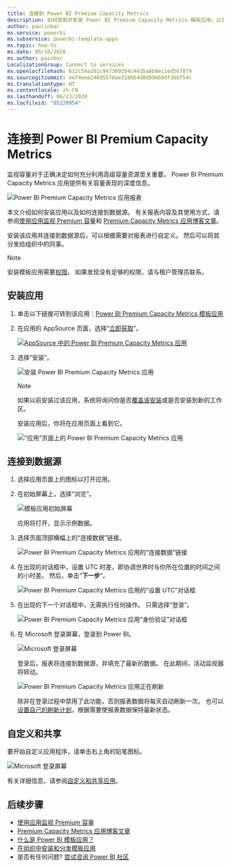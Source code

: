 ```yaml
---
title: 连接到 Power BI Premium Capacity Metrics
description: 如何获取并安装 Power BI Premium Capacity Metrics 模板应用，以及如何连接到数据
author: paulinbar
ms.service: powerbi
ms.subservice: powerbi-template-apps
ms.topic: how-to
ms.date: 05/18/2020
ms.author: painbar
LocalizationGroup: Connect to services
ms.openlocfilehash: 612c54a201c947309394c442ba8b8ec1ed567879
ms.sourcegitcommit: eef4eee24695570ae3186b4d8d99660df16bf54c
ms.translationtype: HT
ms.contentlocale: zh-CN
ms.lasthandoff: 06/23/2020
ms.locfileid: "85229954"
---
```

# <a name="connect-to-power-bi-premium-capacity-metrics"></a>连接到 Power BI Premium Capacity Metrics
监视容量对于正确决定如何充分利用高级容量资源至关重要。 Power BI Premium Capacity Metrics 应用提供有关容量表现的深度信息。

![Power BI Premium Capacity Metrics 应用报表](media/service-connect-to-pbi-premium-capacity-metrics/service-pbi-premium-capacity-metrics-app-report.png)

本文介绍如何安装应用以及如何连接到数据源。 有关报表内容及其使用方式，请参阅[使用应用监视 Premium 容量](../service-admin-premium-monitor-capacity.md)和 [Premium Capacity Metrics 应用博客文章](https://powerbi.microsoft.com/blog/premium-capacity-metrics-app-new-health-center-with-kpis-to-explore-relevant-metrics-and-steps-to-mitigate-issues/)。

安装该应用并连接到数据源后，可以根据需要对报表进行自定义。 然后可以将其分发给组织中的同事。

> [!NOTE]
> 安装模板应用需要[权限](./service-template-apps-install-distribute.md#prerequisites)。 如果发现没有足够的权限，请与租户管理员联系。

## <a name="install-the-app"></a>安装应用

1. 单击以下链接可转到该应用：[Power BI Premium Capacity Metrics 模板应用](https://app.powerbi.com/groups/me/getapps/services/pbi_pcmm.capacity-metrics-dxt)

1. 在应用的 AppSource 页面，选择“[立即获取](https://app.powerbi.com/groups/me/getapps/services/pbi_pcmm.capacity-metrics-dxt)”。

    [![AppSource 中的 Power BI Premium Capacity Metrics 应用](media/service-connect-to-pbi-premium-capacity-metrics/service-pbi-premium-capacity-metrics-app-appsource-get-it-now.png)](https://app.powerbi.com/groups/me/getapps/services/pbi_pcmm.capacity-metrics-dxt)

1. 选择“安装”。 

    ![安装 Power BI Premium Capacity Metrics 应用](media/service-connect-to-pbi-premium-capacity-metrics/service-pbi-premium-capacity-metric-select-install.png)

    > [!NOTE]
    > 如果以前安装过该应用，系统将询问你是否[覆盖该安装](./service-template-apps-install-distribute.md#update-a-template-app)或是否安装到新的工作区。

    安装应用后，你将在应用页面上看到它。

   ![“应用”页面上的 Power BI Premium Capacity Metrics 应用](media/service-connect-to-pbi-premium-capacity-metrics/service-pbi-premium-capacity-metrics-app-apps-page-icon.png)

## <a name="connect-to-data-sources"></a>连接到数据源

1. 选择应用页面上的图标以打开应用。

1. 在初始屏幕上，选择“浏览”。

   ![模板应用初始屏幕](media/service-connect-to-pbi-premium-capacity-metrics/service-pbi-premium-capacity-metrics-app-splash-screen.png)

   应用将打开，显示示例数据。

1. 选择页面顶部横幅上的“连接数据”链接。

   ![Power BI Premium Capacity Metrics 应用的“连接数据”链接](media/service-connect-to-pbi-premium-capacity-metrics/service-pbi-premium-capacity-metrics-app-connect-data.png)

1. 在出现的对话框中，设置 UTC 时差，即协调世界时与你所在位置的时间之间的小时差。 然后，单击“**下一步**”。
  
   ![Power BI Premium Capacity Metrics 应用的“设置 UTC”对话框](media/service-connect-to-pbi-premium-capacity-metrics/service-pbi-premium-capacity-metrics-app-setutc-dialog.png)

1. 在出现的下一个对话框中，无需执行任何操作。 只需选择“登录”。

   ![Power BI Premium Capacity Metrics 应用“身份验证”对话框](media/service-connect-to-pbi-premium-capacity-metrics/service-pbi-premium-capacity-metrics-app-authentication-dialog.png)

1. 在 Microsoft 登录屏幕，登录到 Power BI。

   ![Microsoft 登录屏幕](media/service-connect-to-pbi-premium-capacity-metrics/service-pbi-premium-capacity-metrics-app-microsoft-login.png)

   登录后，报表将连接到数据源，并填充了最新的数据。 在此期间，活动监视器将转动。

   ![Power BI Premium Capacity Metrics 应用正在刷新](media/service-connect-to-pbi-premium-capacity-metrics/service-pbi-premium-capacity-metrics-app-refresh-monitor.png)

   除非在登录过程中禁用了此功能，否则报表数据将每天自动刷新一次。 也可以[设置自己的刷新计划](./refresh-scheduled-refresh.md)，根据需要使报表数据保持最新状态。

## <a name="customize-and-share"></a>自定义和共享

要开始自定义应用程序，请单击右上角的铅笔图标。

 ![Microsoft 登录屏幕](media/service-connect-to-pbi-premium-capacity-metrics/service-pbi-premium-capacity-metrics-app-customize.png)

有关详细信息，请参阅[自定义和共享应用](./service-template-apps-install-distribute.md#customize-and-share-the-app)。

## <a name="next-steps"></a>后续步骤
* [使用应用监视 Premium 容量](../admin/service-admin-premium-monitor-capacity.md)
* [Premium Capacity Metrics 应用博客文章](https://powerbi.microsoft.com/blog/premium-capacity-metrics-app-new-health-center-with-kpis-to-explore-relevant-metrics-and-steps-to-mitigate-issues/)
* [什么是 Power BI 模板应用？](./service-template-apps-overview.md)
* [在组织中安装和分发模板应用](./service-template-apps-install-distribute.md)
* 是否有任何问题? [尝试咨询 Power BI 社区](https://community.powerbi.com/)